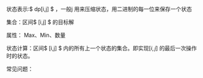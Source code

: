 状态表示:$ dp[i,j] $  ，一般j 用来压缩状态，用二进制的每一位来保存一个状态



集合：区间$ [i,j] $ 的目标解

属性： Max、Min、数量 



状态计算：区间$ [i,j] $ 内的所有上一个状态的集合。即实现$[i,j]$ 的最后一次操作时的状态。



常见问题：